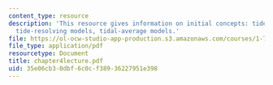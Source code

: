 ```yaml
---
content_type: resource
description: 'This resource gives information on initial concepts: tides and salinity,
  tide-resolving models, tidal-average models.'
file: https://ol-ocw-studio-app-production.s3.amazonaws.com/courses/1-77-water-quality-control-spring-2006/35e06cb30dbf6c0cf38936227951e398_chapter4lecture.pdf
file_type: application/pdf
resourcetype: Document
title: chapter4lecture.pdf
uid: 35e06cb3-0dbf-6c0c-f389-36227951e398
---
```

